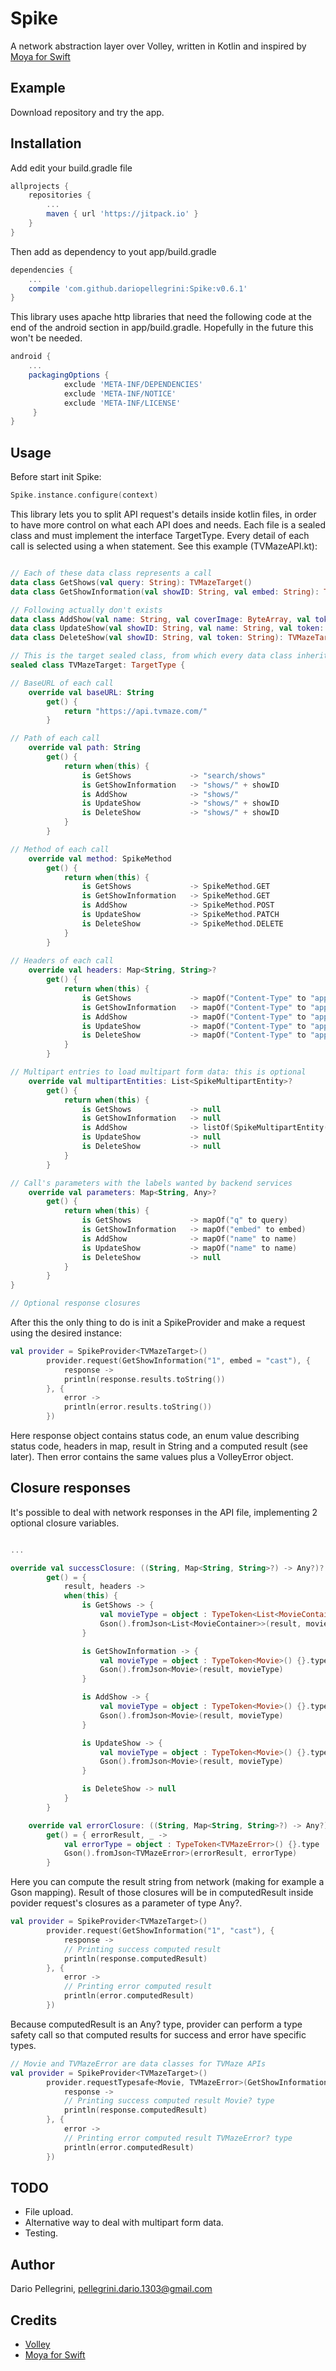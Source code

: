 # Spike
A network abstraction layer over Volley, written in Kotlin and inspired by [Moya for Swift](https://github.com/Moya/Moya)

## Example
Download repository and try the app.

## Installation
Add edit your build.gradle file
``` groovy
allprojects {
    repositories {
        ...
        maven { url 'https://jitpack.io' }
    }
}
```
Then add as dependency to yout app/build.gradle
``` groovy
dependencies {
    ...
    compile 'com.github.dariopellegrini:Spike:v0.6.1'
}
```
This library uses apache http libraries that need the following code at the end of the android section in app/build.gradle. Hopefully in the future this won't be needed.
``` groovy
android {
    ...
    packagingOptions {
            exclude 'META-INF/DEPENDENCIES'
            exclude 'META-INF/NOTICE'
            exclude 'META-INF/LICENSE'
     }
}
```
    
## Usage
Before start init Spike:
``` kotlin
Spike.instance.configure(context)
```

This library lets you to split API request's details inside kotlin files, in order to have more control on what each API does and needs.
Each file is a sealed class and must implement the interface TargetType. Every detail of each call is selected using a when statement.
See this example (TVMazeAPI.kt):

``` kotlin

// Each of these data class represents a call
data class GetShows(val query: String): TVMazeTarget()
data class GetShowInformation(val showID: String, val embed: String): TVMazeTarget()

// Following actually don't exists
data class AddShow(val name: String, val coverImage: ByteArray, val token: String): TVMazeTarget()
data class UpdateShow(val showID: String, val name: String, val token: String): TVMazeTarget()
data class DeleteShow(val showID: String, val token: String): TVMazeTarget()

// This is the target sealed class, from which every data class inherits.
sealed class TVMazeTarget: TargetType {

// BaseURL of each call
    override val baseURL: String
        get() {
            return "https://api.tvmaze.com/"
        }

// Path of each call
    override val path: String
        get() {
            return when(this) {
                is GetShows             -> "search/shows"
                is GetShowInformation   -> "shows/" + showID
                is AddShow              -> "shows/"
                is UpdateShow           -> "shows/" + showID
                is DeleteShow           -> "shows/" + showID
            }
        }

// Method of each call
    override val method: SpikeMethod
        get() {
            return when(this) {
                is GetShows             -> SpikeMethod.GET
                is GetShowInformation   -> SpikeMethod.GET
                is AddShow              -> SpikeMethod.POST
                is UpdateShow           -> SpikeMethod.PATCH
                is DeleteShow           -> SpikeMethod.DELETE
            }
        }
        
// Headers of each call
    override val headers: Map<String, String>?
        get() {
            return when(this) {
                is GetShows             -> mapOf("Content-Type" to "application/json")
                is GetShowInformation   -> mapOf("Content-Type" to "application/json")
                is AddShow              -> mapOf("Content-Type" to "application/json", "user_token" to token)
                is UpdateShow           -> mapOf("Content-Type" to "application/json", "user_token" to token)
                is DeleteShow           -> mapOf("Content-Type" to "application/json", "user_token" to token)
            }
        }

// Multipart entries to load multipart form data: this is optional
    override val multipartEntities: List<SpikeMultipartEntity>?
        get() {
            return when(this) {
                is GetShows             -> null
                is GetShowInformation   -> null
                is AddShow              -> listOf(SpikeMultipartEntity("image/jpeg", coverImage, "coverImage", "coverImage.jpg"))
                is UpdateShow           -> null
                is DeleteShow           -> null
            }
        }

// Call's parameters with the labels wanted by backend services
    override val parameters: Map<String, Any>?
        get() {
            return when(this) {
                is GetShows             -> mapOf("q" to query)
                is GetShowInformation   -> mapOf("embed" to embed)
                is AddShow              -> mapOf("name" to name)
                is UpdateShow           -> mapOf("name" to name)
                is DeleteShow           -> null
            }
        }
}

// Optional response closures
```

After this the only thing to do is init a SpikeProvider and make a request using the desired instance:
``` kotlin
val provider = SpikeProvider<TVMazeTarget>()
        provider.request(GetShowInformation("1", embed = "cast"), {
            response ->
            println(response.results.toString())
        }, {
            error ->
            println(error.results.toString())
        })
```

Here response object contains status code, an enum value describing status code, headers in map, result in String and a computed result (see later).
Then error contains the same values plus a VolleyError object.

## Closure responses
It's possible to deal with network responses in the API file, implementing 2 optional closure variables.

```kotlin

...

override val successClosure: ((String, Map<String, String>?) -> Any?)?
        get() = {
            result, headers ->
            when(this) {
                is GetShows -> {
                    val movieType = object : TypeToken<List<MovieContainer>>() {}.type
                    Gson().fromJson<List<MovieContainer>>(result, movieType)
                }

                is GetShowInformation -> {
                    val movieType = object : TypeToken<Movie>() {}.type
                    Gson().fromJson<Movie>(result, movieType)
                }

                is AddShow -> {
                    val movieType = object : TypeToken<Movie>() {}.type
                    Gson().fromJson<Movie>(result, movieType)
                }

                is UpdateShow -> {
                    val movieType = object : TypeToken<Movie>() {}.type
                    Gson().fromJson<Movie>(result, movieType)
                }

                is DeleteShow -> null
            }
        }

    override val errorClosure: ((String, Map<String, String>?) -> Any?)?
        get() = { errorResult, _ ->
            val errorType = object : TypeToken<TVMazeError>() {}.type
            Gson().fromJson<TVMazeError>(errorResult, errorType)
        }
```

Here you can compute the result string from network (making for example a Gson mapping).
Result of those closures will be in computedResult inside povider request's closures as a parameter of type Any?.

```kotlin
val provider = SpikeProvider<TVMazeTarget>()
        provider.request(GetShowInformation("1", "cast"), {
            response ->
            // Printing success computed result
            println(response.computedResult)
        }, {
            error ->
            // Printing error computed result
            println(error.computedResult)
        })
```

Because computedResult is an Any? type, provider can perform a type safety call so that computed results for success and error have specific types.

```kotlin
// Movie and TVMazeError are data classes for TVMaze APIs
val provider = SpikeProvider<TVMazeTarget>()
        provider.requestTypesafe<Movie, TVMazeError>(GetShowInformation("1", "cast"), {
            response ->
            // Printing success computed result Movie? type
            println(response.computedResult)
        }, {
            error ->
            // Printing error computed result TVMazeError? type
            println(error.computedResult)
        })
```

## TODO
- File upload.
- Alternative way to deal with multipart form data.
- Testing.

## Author

Dario Pellegrini, pellegrini.dario.1303@gmail.com

## Credits
- [Volley](https://github.com/google/volley)
- [Moya for Swift](https://github.com/Moya/Moya)
